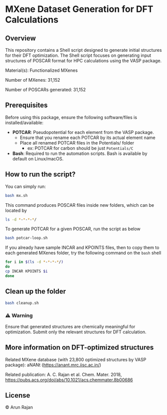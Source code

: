 # **MXene Dataset Generation for DFT Calculations**

## Overview
This repository contains a Shell script designed to generate initial structures for their DFT optimization. The Shell script focuses on generating input structures of POSCAR format for HPC calculations using the VASP package.

Material(s): Functionalized MXenes

Number of MXenes: 31,152

Number of POSCARs generated: 31,152

## Prerequisites
Before using this package, ensure the following software/files is installed/available:
- **POTCAR**: Pseudopotential for each element from the VASP package.
   - Ensure that you rename each POTCAR by its actual element name 
   - Place all renamed POTCAR files in the Potentials/ folder
      - ex: POTCAR for carbon should be just `Potentials/C`
- **Bash**: Required to run the automation scripts. Bash is available by default on Linux/macOS. 

## How to run the script?
You can simply run:

```bash
bash mx.sh
```


This command produces POSCAR files inside new folders, which can be located by
```bash
ls -d *-*-*-*/
```

To generate POTCAR for a given POSCAR, run the script as below
```bash
bash potcar-loop.sh
```

If you already have sample INCAR and KPOINTS files, then to copy them to each generated MXenes folder, try the following command on the `bash` shell
```bash
for i in $(ls -d *-*-*-*/)
do
cp INCAR KPOINTS $i
done
```

## Clean up the folder
```bash
bash cleanup.sh
```

### ⚠️ Warning
Ensure that generated structures are chemically meaningful for optimization. Submit only the relevant structures for DFT calculation.

## More information on DFT-optimized structures

Related MXene database (with 23,800 optimized structures by VASP package): aNANt (https://anant.mrc.iisc.ac.in/)

Related publication: A. C. Rajan et al. Chem. Mater. 2018, https://pubs.acs.org/doi/abs/10.1021/acs.chemmater.8b00686 

## License
&copy; Arun Rajan
